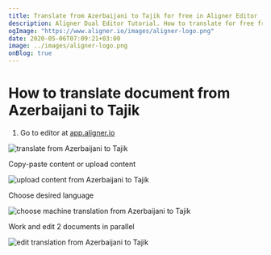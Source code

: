 ```yaml
---
title: Translate from Azerbaijani to Tajik for free in Aligner Editor
description: Aligner Dual Editor Tutorial. How to translate for free from Azerbaijani to Tajik. Aligner is multilingual document management platform. 
ogImage: "https://www.aligner.io/images/aligner-logo.png"
date: 2020-05-06T07:09:21+03:00
image: ../images/aligner-logo.png
onBlog: true
---
```


# How to translate document from Azerbaijani to Tajik

1. Go to editor at [app.aligner.io](https://app.aligner.io "Aligner App web page")

![translate from Azerbaijani to Tajik](../aligner-blank-editor.png "translate from Azerbaijani to Tajik")

Copy-paste content or upload content

![upload content from Azerbaijani to Tajik](../aligner-uploaded-document.png "upload content from Azerbaijani to Tajik")

Choose desired language

![choose machine translation from Azerbaijani to Tajik](../aligner-language-dropdown.png "choose machine translation from Azerbaijani to Tajik")

Work and edit 2 documents in parallel

![edit translation from Azerbaijani to Tajik](../aligner-double-sitded-editor.png "edit translation from Azerbaijani to Tajik")


